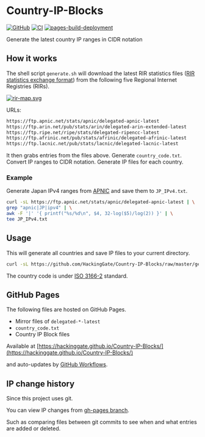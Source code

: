 # Country-IP-Blocks
[![GitHub](https://img.shields.io/github/license/HackingGate/Country-IP-Blocks.svg)](https://github.com/HackingGate/Country-IP-Blocks/raw/master/LICENSE)
[![CI](https://github.com/HackingGate/Country-IP-Blocks/actions/workflows/ci.yml/badge.svg)](https://github.com/HackingGate/Country-IP-Blocks/actions/workflows/ci.yml)
[![pages-build-deployment](https://github.com/HackingGate/Country-IP-Blocks/actions/workflows/pages/pages-build-deployment/badge.svg)](https://github.com/HackingGate/Country-IP-Blocks/actions/workflows/pages/pages-build-deployment)

Generate the latest country IP ranges in CIDR notation

## How it works

The shell script `generate.sh` will download the latest RIR statistics files ([RIR statistics exchange format](https://www.apnic.net/about-apnic/corporate-documents/documents/resource-guidelines/rir-statistics-exchange-format/)) from the following five Regional Internet Registries (RIRs).

[![rir-map.svg](https://www.iana.org/_img/2013.1/rir-map.svg)](https://www.iana.org/numbers)

URLs:

```sh
https://ftp.apnic.net/stats/apnic/delegated-apnic-latest
https://ftp.arin.net/pub/stats/arin/delegated-arin-extended-latest
https://ftp.ripe.net/ripe/stats/delegated-ripencc-latest
https://ftp.afrinic.net/pub/stats/afrinic/delegated-afrinic-latest
https://ftp.lacnic.net/pub/stats/lacnic/delegated-lacnic-latest
```

It then grabs entries from the files above. Generate `country_code.txt`. Convert IP ranges to CIDR notation. Generate IP files for each country.

### Example

Generate Japan IPv4 ranges from [APNIC](https://www.apnic.net) and save them to `JP_IPv4.txt`.

```sh
curl -sL https://ftp.apnic.net/stats/apnic/delegated-apnic-latest | \
grep "apnic|JP|ipv4" | \
awk -F '|' '{ printf("%s/%d\n", $4, 32-log($5)/log(2)) }' | \
tee JP_IPv4.txt
```

## Usage

This will generate all countries and save IP files to your current directory.

```sh
curl -sL https://github.com/HackingGate/Country-IP-Blocks/raw/master/generate.sh | sh
```

The country code is under [ISO 3166-2](https://en.wikipedia.org/wiki/ISO_3166-2) standard.

## GitHub Pages

The following files are hosted on GitHub Pages.

- Mirror files of `delegated-*-latest`
- `country_code.txt`
- Country IP Block files

Available at [https://hackinggate.github.io/Country-IP-Blocks/](https://hackinggate.github.io/Country-IP-Blocks/)

and auto-updates by [GitHub Workflows](https://github.com/HackingGate/Country-IP-Blocks/actions).

## IP change history

Since this project uses git.

You can view IP changes from [gh-pages branch](https://github.com/HackingGate/Country-IP-Blocks/tree/gh-pages).

Such as comparing files between git commits to see when and what entries are added or deleted.
